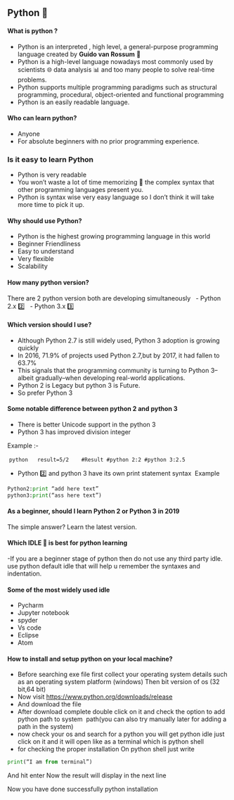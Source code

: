 ## Python :snake:
#### What is python ?
- Python is an interpreted , high level, a general-purpose programming language created by **Guido van Rossum** :walking:
- Python is a high-level language nowadays most commonly used by scientists :globe_with_meridians: data analysis :bar_chart: and too many people to solve real-time problems.
- Python supports multiple programming paradigms such as structural programming, procedural, object-oriented and functional programming
- Python is an easily readable language.


#### Who can learn python?
- Anyone 
- For absolute beginners  with no prior programming experience.


### Is it easy to learn Python 
- Python is very readable 
- You won’t waste a lot of time memorizing :pencil: the complex syntax that other programming languages present you.
- Python is syntax wise very easy language so I don’t think it will take more time to pick it up.

#### Why should use Python?
- Python is the highest growing programming language in this world 
- Beginner Friendliness 
- Easy to understand 
- Very flexible 
- Scalability 

#### How many python version?
There are 2 python version both are developing simultaneously
  - Python 2.x :two:
  - Python 3.x :three:

#### Which version should I use?
- Although Python 2.7 is still widely used, Python 3 adoption is growing quickly 
- In 2016, 71.9% of projects used Python 2.7,but by 2017, it had fallen to 63.7% 
- This signals that the programming community is turning to Python 3–albeit gradually–when developing real-world applications.
- Python 2 is Legacy but python 3 is Future.
- So prefer Python 3

#### Some notable difference between python 2 and python 3
- There is better Unicode support in the python 3
- Python 3 has improved division integer

Example :-

 ```python 
 result=5/2
 
 #Result
#python 2:2
#python 3:2.5
 ```
- Python :two: and python 3 have its own print statement syntax 
Example

```python
Python2:print “add here text”
python3:print(“ass here text”)
```

#### As a beginner, should I learn Python 2 or Python 3 in 2019
The simple answer? Learn the latest version.


#### Which IDLE :page_facing_up: is best for python learning
-If you are a beginner stage  of python then do not use any third party idle. use python default idle that will help u remember the syntaxes and indentation.

#### Some of the most widely used idle
- Pycharm 
- Jupyter notebook 
- spyder 
- Vs code 
- Eclipse 
- Atom 

#### How to install and setup python on your local machine?
- Before searching exe file first collect your operating system details such as an operating system platform (windows)
Then bit version of os (32 bit,64 bit)
- Now visit https://www.python.org/downloads/release
- And download the file
- After download complete double click on it and check the option to add python path to system 
path(you can also try manually later for adding a path in the system)
- now check your os and search for a python you will get python idle just click on it and it will open like as a terminal which is python shell
- for checking the proper installation
On python shell just write
```python
print(“I am from terminal”)  
```
And hit enter
Now the result will display in the next line

Now you have done successfully python installation
